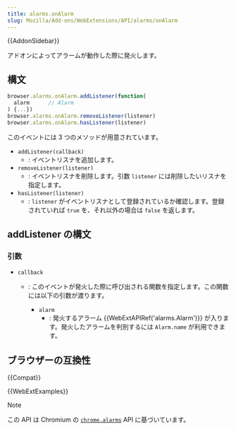```yaml
---
title: alarms.onAlarm
slug: Mozilla/Add-ons/WebExtensions/API/alarms/onAlarm
---
```


{{AddonSidebar}}

アドオンによってアラームが動作した際に発火します。

## 構文

```js
browser.alarms.onAlarm.addListener(function(
  alarm      // Alarm
) {...})
browser.alarms.onAlarm.removeListener(listener)
browser.alarms.onAlarm.hasListener(listener)
```

このイベントには 3 つのメソッドが用意されています。

- `addListener(callback)`
  - : イベントリスナを追加します。
- `removeListener(listener)`
  - : イベントリスナを削除します。引数 `listener` には削除したいリスナを指定します。
- `hasListener(listener)`
  - : `listener` がイベントリスナとして登録されているか確認します。登録されていれば `true` を、それ以外の場合は `false` を返します。

## addListener の構文

### 引数

- `callback`

  - : このイベントが発火した際に呼び出される関数を指定します。この関数には以下の引数が渡ります。

    - `alarm`
      - : 発火するアラーム {{WebExtAPIRef('alarms.Alarm')}} が入ります。発火したアラームを判別するには `Alarm.name` が利用できます。

## ブラウザーの互換性

{{Compat}}

{{WebExtExamples}}

> [!NOTE]
> この API は Chromium の [`chrome.alarms`](https://developer.chrome.com/docs/extensions/reference/api/alarms?hl=ja) API に基づいています。

